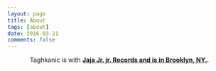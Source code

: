 ```yaml
---
layout: page
title: About
tags: [about]
date: 2016-03-21
comments: false
---
```

    
<center>Taghkanic is with <a href="http://jajajrjr.github.io/"><b>Jaja Jr. jr. Records and is in Brooklyn, NY.</b></a>.</center>

<!--## Features
* Minimal, you can focus on your content
* Responsive
* Disqus integration
* Syntax highlighting
* Optional post image
* Social icons
* Page for sharing projects
* Optional background image
* Simple navigation menu
* MathJax support

## Preview

{% capture images %}
    https://cloud.githubusercontent.com/assets/754514/14509720/61c61058-01d6-11e6-93ab-0918515ecd56.png
    https://cloud.githubusercontent.com/assets/754514/14509716/61ac6c8e-01d6-11e6-879f-8308883de790.png
{% endcapture %}
{% include gallery images=images caption="Screenshots of Moon Theme" cols=2 %}

See a [live version of Moon](http://taylantatli.github.io/Moon) hosted on GitHub.

## Getting Started

To learn how to install and use this theme check out the [Setup Guide](http://taylantatli.me/Moon/moon-theme/) for more information.-->
      
<!--[Install Moon](http://jajajrjr.github.io/){: .btn}-->
